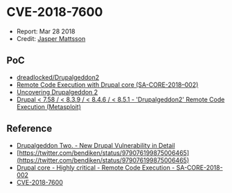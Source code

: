 # CVE-2018-7600

- Report: Mar 28 2018
- Credit: [Jasper Mattsson](https://www.drupal.org/u/Jasu_M)

## PoC

- [dreadlocked/Drupalgeddon2](https://github.com/dreadlocked/Drupalgeddon2)
- [Remote Code Execution with Drupal core (SA-CORE-2018–002)](https://blog.appsecco.com/remote-code-execution-with-drupal-core-sa-core-2018-002-95e6ecc0c714)
- [Uncovering Drupalgeddon 2](https://research.checkpoint.com/uncovering-drupalgeddon-2/)
- [Drupal < 7.58 / < 8.3.9 / < 8.4.6 / < 8.5.1 - 'Drupalgeddon2' Remote Code Execution (Metasploit)](https://www.exploit-db.com/exploits/44482/)

## Reference

- [Drupalgeddon Two. - New Drupal Vulnerability in Detail](https://lab.wallarm.com/drupalgeddon-two-81d1b424aa18)
- [https://twitter.com/bendiken/status/979076199875006465](https://twitter.com/bendiken/status/979076199875006465)
- [Drupal core - Highly critical - Remote Code Execution - SA-CORE-2018-002](https://www.drupal.org/sa-core-2018-002)
- [CVE-2018-7600](http://cve.mitre.org/cgi-bin/cvename.cgi?name=CVE-2018-7600)
